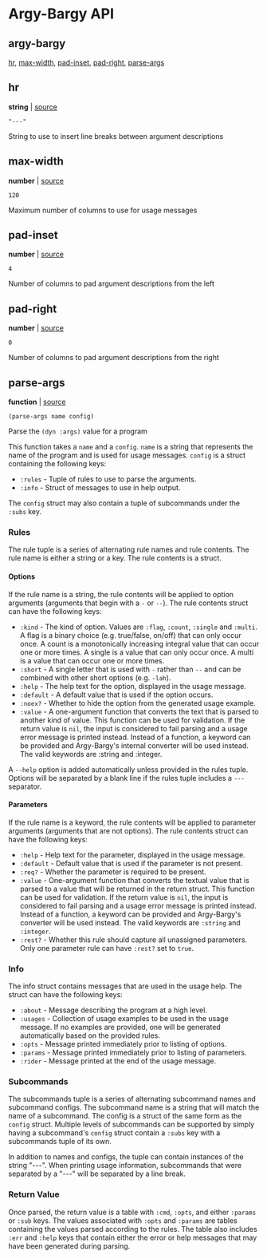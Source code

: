 # Argy-Bargy API

## argy-bargy

[hr](#hr), [max-width](#max-width), [pad-inset](#pad-inset), [pad-right](#pad-right), [parse-args](#parse-args)

## hr

**string**  | [source][1]

```janet
"---"
```

String to use to insert line breaks between argument descriptions

[1]: argy-bargy.janet#L6

## max-width

**number**  | [source][2]

```janet
120
```

Maximum number of columns to use for usage messages

[2]: argy-bargy.janet#L3

## pad-inset

**number**  | [source][3]

```janet
4
```

Number of columns to pad argument descriptions from the left

[3]: argy-bargy.janet#L4

## pad-right

**number**  | [source][4]

```janet
0
```

Number of columns to pad argument descriptions from the right

[4]: argy-bargy.janet#L5

## parse-args

**function**  | [source][5]

```janet
(parse-args name config)
```

Parse the `(dyn :args)` value for a program

This function takes a `name` and a `config`. `name` is a string that
represents the name of the program and is used for usage messages. `config`
is a struct containing the following keys:

* `:rules` - Tuple of rules to use to parse the arguments.
* `:info` - Struct of messages to use in help output.

The `config` struct may also contain a tuple of subcommands under the `:subs`
key.

### Rules

The rule tuple is a series of alternating rule names and rule contents. The
rule name is either a string or a key. The rule contents is a struct.

#### Options

If the rule name is a string, the rule contents will be applied to option
arguments (arguments that begin with a `-` or `--`). The rule contents struct
can have the following keys:

* `:kind` - The kind of option. Values are `:flag`, `:count`, `:single` and
  `:multi`. A flag is a binary choice (e.g. true/false, on/off) that can
  only occur once. A count is a monotonically increasing integral value that
  can occur one or more times. A single is a value that can only occur once.
  A multi is a value that can occur one or more times.
* `:short` - A single letter that is used with `-` rather than `--` and can
  be combined with other short options (e.g. `-lah`).
* `:help` - The help text for the option, displayed in the usage message.
* `:default` - A default value that is used if the option occurs.
* `:noex?` - Whether to hide the option from the generated usage example.
* `:value` - A one-argument function that converts the text that is parsed to
  another kind of value. This function can be used for validation. If the
  return value is `nil`, the input is considered to fail parsing and a usage
  error message is printed instead.  Instead of a function, a keyword can be
  provided and Argy-Bargy's internal converter will be used instead. The
  valid keywords are :string and :integer.

A `--help` option is added automatically unless provided in the rules tuple.
Options will be separated by a blank line if the rules tuple includes a
`---` separator.

#### Parameters

If the rule name is a keyword, the rule contents will be applied to parameter
arguments (arguments that are not options). The rule contents struct can have
the following keys:

* `:help` - Help text for the parameter, displayed in the usage message.
* `:default` - Default value that is used if the parameter is not present.
* `:req?` - Whether the parameter is required to be present.
* `:value` - One-argument function that converts the textual value that is
  parsed to a value that will be returned in the return struct. This function
  can be used for validation. If the return value is `nil`, the input is
  considered to fail parsing and a usage error message is printed instead.
  Instead of a function, a keyword can be provided and Argy-Bargy's converter
  will be used instead. The valid keywords are `:string` and `:integer`.
* `:rest?` - Whether this rule should capture all unassigned parameters. Only
  one parameter rule can have `:rest?` set to `true`.

### Info

The info struct contains messages that are used in the usage help. The struct
can have the following keys:

* `:about` - Message describing the program at a high level.
* `:usages` - Collection of usage examples to be used in the usage message.
  If no examples are provided, one will be generated automatically based on
  the provided rules.
* `:opts` - Message printed immediately prior to listing of options.
* `:params` - Message printed immediately prior to listing of parameters.
* `:rider` - Message printed at the end of the usage message.

### Subcommands

The subcommands tuple is a series of alternating subcommand names and
subcommand configs. The subcommand name is a string that will match the name
of a subcommand. The config is a struct of the same form as the `config`
struct. Multiple levels of subcommands can be supported by simply having a
subcommand's `config` struct contain a `:subs` key with a subcommands tuple
of its own.

In  addition to names and configs, the tuple can contain instances of the
string "---". When printing usage information, subcommands that were
separated by a "---" will be separated by a line break.

### Return Value

Once parsed, the return value is a table with `:cmd`, `:opts`, and either
`:params` or `:sub` keys. The values associated with `:opts` and `:params`
are tables containing the values parsed according to the rules. The table
also includes `:err` and `:help` keys that contain either the error or help
messages that may have been generated during parsing.

[5]: argy-bargy.janet#L603

